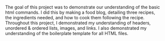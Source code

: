 The goal of this project was to demonstrate our understanding of the basic html commands. I did this by making a food blog, detailing three recipes, the ingredients needed, and how to cook them following the recipe. Throughout this project, I demonstrated my understanding of headers, unordered & ordered lists, images, and links. I also demonstrated my understanding of the boilerplate template for all HTML files.